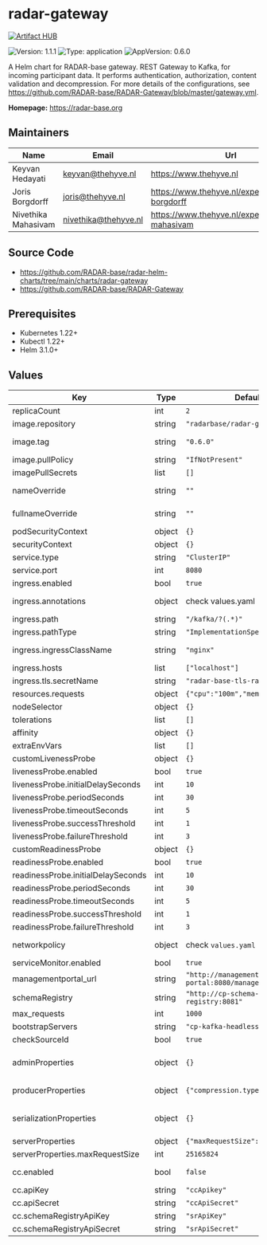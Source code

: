 

# radar-gateway
[![Artifact HUB](https://img.shields.io/endpoint?url=https://artifacthub.io/badge/repository/radar-gateway)](https://artifacthub.io/packages/helm/radar-base/radar-gateway)

![Version: 1.1.1](https://img.shields.io/badge/Version-1.1.1-informational?style=flat-square) ![Type: application](https://img.shields.io/badge/Type-application-informational?style=flat-square) ![AppVersion: 0.6.0](https://img.shields.io/badge/AppVersion-0.6.0-informational?style=flat-square)

A Helm chart for RADAR-base gateway. REST Gateway to Kafka, for incoming participant data. It performs authentication, authorization, content validation and decompression. For more details of the configurations, see https://github.com/RADAR-base/RADAR-Gateway/blob/master/gateway.yml.

**Homepage:** <https://radar-base.org>

## Maintainers

| Name | Email | Url |
| ---- | ------ | --- |
| Keyvan Hedayati | <keyvan@thehyve.nl> | <https://www.thehyve.nl> |
| Joris Borgdorff | <joris@thehyve.nl> | <https://www.thehyve.nl/experts/joris-borgdorff> |
| Nivethika Mahasivam | <nivethika@thehyve.nl> | <https://www.thehyve.nl/experts/nivethika-mahasivam> |

## Source Code

* <https://github.com/RADAR-base/radar-helm-charts/tree/main/charts/radar-gateway>
* <https://github.com/RADAR-base/RADAR-Gateway>

## Prerequisites
* Kubernetes 1.22+
* Kubectl 1.22+
* Helm 3.1.0+

## Values

| Key | Type | Default | Description |
|-----|------|---------|-------------|
| replicaCount | int | `2` | Number of radar-gateway replicas to deploy |
| image.repository | string | `"radarbase/radar-gateway"` | radar-gateway image repository |
| image.tag | string | `"0.6.0"` | radar-gateway image tag (immutable tags are recommended) Overrides the image tag whose default is the chart appVersion. |
| image.pullPolicy | string | `"IfNotPresent"` | radar-gateway image pull policy |
| imagePullSecrets | list | `[]` | Docker registry secret names as an array |
| nameOverride | string | `""` | String to partially override radar-gateway.fullname template with a string (will prepend the release name) |
| fullnameOverride | string | `""` | String to fully override radar-gateway.fullname template with a string |
| podSecurityContext | object | `{}` | Configure radar-gateway pods' Security Context |
| securityContext | object | `{}` | Configure radar-gateway containers' Security Context |
| service.type | string | `"ClusterIP"` | Kubernetes Service type |
| service.port | int | `8080` | radar-gateway port |
| ingress.enabled | bool | `true` | Enable ingress controller resource |
| ingress.annotations | object | check values.yaml | Annotations that define default ingress class, certificate issuer and deny access to sensitive URLs |
| ingress.path | string | `"/kafka/?(.*)"` | Path within the url structure |
| ingress.pathType | string | `"ImplementationSpecific"` | Ingress Path type |
| ingress.ingressClassName | string | `"nginx"` | IngressClass that will be be used to implement the Ingress (Kubernetes 1.18+) |
| ingress.hosts | list | `["localhost"]` | Hosts to accept requests from |
| ingress.tls.secretName | string | `"radar-base-tls-radar-gateway"` | Name of the secret that contains TLS certificates |
| resources.requests | object | `{"cpu":"100m","memory":"128Mi"}` | CPU/Memory resource requests |
| nodeSelector | object | `{}` | Node labels for pod assignment |
| tolerations | list | `[]` | Toleration labels for pod assignment |
| affinity | object | `{}` | Affinity labels for pod assignment |
| extraEnvVars | list | `[]` | Extra environment variables |
| customLivenessProbe | object | `{}` | Custom livenessProbe that overrides the default one |
| livenessProbe.enabled | bool | `true` | Enable livenessProbe |
| livenessProbe.initialDelaySeconds | int | `10` | Initial delay seconds for livenessProbe |
| livenessProbe.periodSeconds | int | `30` | Period seconds for livenessProbe |
| livenessProbe.timeoutSeconds | int | `5` | Timeout seconds for livenessProbe |
| livenessProbe.successThreshold | int | `1` | Success threshold for livenessProbe |
| livenessProbe.failureThreshold | int | `3` | Failure threshold for livenessProbe |
| customReadinessProbe | object | `{}` | Custom readinessProbe that overrides the default one |
| readinessProbe.enabled | bool | `true` | Enable readinessProbe |
| readinessProbe.initialDelaySeconds | int | `10` | Initial delay seconds for readinessProbe |
| readinessProbe.periodSeconds | int | `30` | Period seconds for readinessProbe |
| readinessProbe.timeoutSeconds | int | `5` | Timeout seconds for readinessProbe |
| readinessProbe.successThreshold | int | `1` | Success threshold for readinessProbe |
| readinessProbe.failureThreshold | int | `3` | Failure threshold for readinessProbe |
| networkpolicy | object | check `values.yaml` | Network policy defines who can access this application and who this applications has access to |
| serviceMonitor.enabled | bool | `true` | Enable metrics to be collected via Prometheus-operator |
| managementportal_url | string | `"http://management-portal:8080/managementportal"` | URL of the management portal application |
| schemaRegistry | string | `"http://cp-schema-registry:8081"` | Schema Registry URL |
| max_requests | int | `1000` | Not used. To be confirmed |
| bootstrapServers | string | `"cp-kafka-headless:9092"` | Kafka broker URLs |
| checkSourceId | bool | `true` | set to true, if sources in access token should be validated |
| adminProperties | object | `{}` | Additional Kafka Admin Client settings as key value pairs. Read from https://kafka.apache.org/documentation/#adminclientconfigs. |
| producerProperties | object | `{"compression.type":"lz4"}` | Kafka producer properties as key value pairs. Read from https://kafka.apache.org/documentation/#producerconfigs. |
| serializationProperties | object | `{}` | Additional Kafka serialization settings, used in KafkaAvroSerializer. Read from [io.confluent.kafka.serializers.AbstractKafkaSchemaSerDeConfig]. |
| serverProperties | object | `{"maxRequestSize":25165824}` | Additional gateway server properties |
| serverProperties.maxRequestSize | int | `25165824` | Maximum request size, also after decompression. |
| cc.enabled | bool | `false` | set to true, if requests should be forwarded to Confluent Cloud based brokers. |
| cc.apiKey | string | `"ccApikey"` | Confluent Cloud cluster API key |
| cc.apiSecret | string | `"ccApiSecret"` | Confluent Cloud cluster API secret |
| cc.schemaRegistryApiKey | string | `"srApiKey"` | Confluent Cloud schema registry API key |
| cc.schemaRegistryApiSecret | string | `"srApiSecret"` | Confluent Cloud schema registry API secret |
